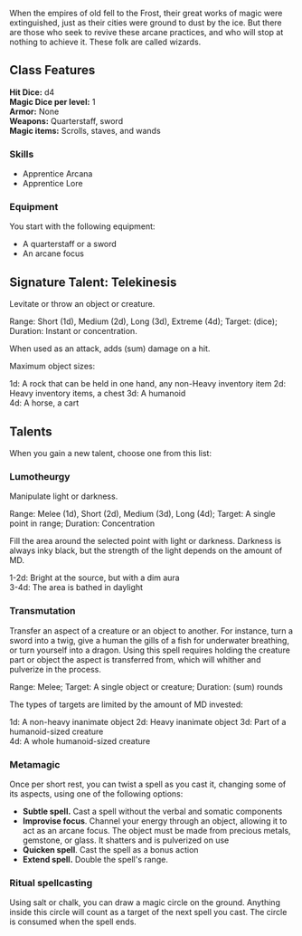 When the empires of old fell to the Frost, their great works of magic were extinguished, just as their cities were ground to dust by the ice. But there are those who seek to revive these arcane practices, and who will stop at nothing to achieve it. These folk are called wizards.

## Class Features

**Hit Dice:** d4\
**Magic Dice per level:** 1\
**Armor:** None\
**Weapons:** Quarterstaff, sword\
**Magic items:** Scrolls, staves, and wands

### Skills
- Apprentice Arcana
- Apprentice Lore

### Equipment

You start with the following equipment:

- A quarterstaff or a sword
- An arcane focus

## Signature Talent: Telekinesis
Levitate or throw an object or creature.

Range: Short (1d), Medium (2d), Long (3d), Extreme (4d); Target: (dice); Duration: Instant or concentration.

When used as an attack, adds (sum) damage on a hit.

Maximum object sizes:

1d: A rock that can be held in one hand, any non-Heavy inventory item
2d: Heavy inventory items, a chest
3d: A humanoid\
4d: A horse, a cart

## Talents

When you gain a new talent, choose one from this list:

### Lumotheurgy
Manipulate light or darkness.

Range: Melee (1d), Short (2d), Medium (3d), Long (4d); Target: A single point in range; Duration: Concentration

Fill the area around the selected point with light or darkness. Darkness is always inky black, but the strength of the light depends on the amount of MD.

1-2d: Bright at the source, but with a dim aura\
3-4d: The area is bathed in daylight

### Transmutation
Transfer an aspect of a creature or an object to another. For instance, turn a sword into a twig, give a human the gills of a fish for underwater breathing, or turn yourself into a dragon. Using this spell requires holding the creature part or object the aspect is transferred from, which will whither and pulverize in the process.

Range: Melee; Target: A single object or creature; Duration: (sum) rounds

The types of targets are limited by the amount of MD invested:

1d: A non-heavy inanimate object
2d: Heavy inanimate object
3d: Part of a humanoid-sized creature\
4d: A whole humanoid-sized creature

### Metamagic
Once per short rest, you can twist a spell as you cast it, changing some of its aspects, using one of the following options:

- **Subtle spell.** Cast a spell without the verbal and somatic components
- **Improvise focus**. Channel your energy through an object, allowing it to act as an arcane focus. The object must be made from precious metals, gemstone, or glass. It shatters and is pulverized on use
- **Quicken spell**. Cast the spell as a bonus action
- **Extend spell.** Double the spell's range.

### Ritual spellcasting
Using salt or chalk, you can draw a magic circle on the ground. Anything inside this circle will count as a target of the next spell you cast. The circle is consumed when the spell ends.
